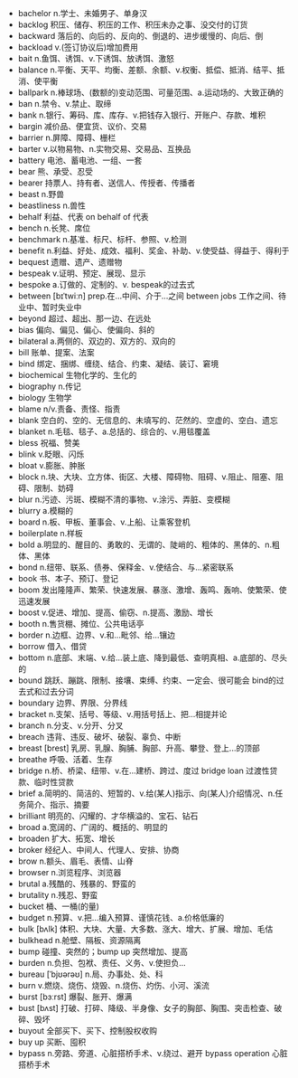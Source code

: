 - bachelor n.学士、未婚男子、单身汉
- backlog 积压、储存、积压的工作、积压未办之事、没交付的订货
- backward 落后的、向后的、反向的、倒退的、进步缓慢的、向后、倒
- backload v.(签订协议后)增加费用
- bait n.鱼饵、诱饵、v.下诱饵、放诱饵、激怒
- balance n.平衡、天平、均衡、差额、余额、v.权衡、抵偿、抵消、结平、抵消、使平衡
- ballpark n.棒球场、(数额的)变动范围、可量范围、a.运动场的、大致正确的
- ban n.禁令、v.禁止、取缔
- bank n.银行、筹码、库、库存、v.把钱存入银行、开账户、存款、堆积
- bargin 减价品、便宜货、议价、交易
- barrier n.屏障、障碍、栅栏
- barter v.以物易物、n.实物交易、交易品、互换品
- battery 电池、蓄电池、一组、一套
- bear 熊、承受、忍受
- bearer 持票人、持有者、送信人、传授者、传播者
- beast n.野兽
- beastliness n.兽性
- behalf 利益、代表  on behalf of 代表
- bench n.长凳、席位
- benchmark n.基准、标尺、标杆、参照、v.检测
- benefit n.利益、好处、成效、福利、奖金、补助、v.使受益、得益于、得利于
- bequest 遗赠、遗产、遗赠物
- bespeak v.证明、预定、展现、显示
- bespoke a.订做的、定制的、v. bespeak的过去式
- between [bɪˈtwiːn] prep.在...中间、介于...之间 between jobs 工作之间、待业中、暂时失业中
- beyond 超过、超出、那一边、在远处
- bias 偏向、偏见、偏心、使偏向、斜的
- bilateral a.两侧的、双边的、双方的、双向的
- bill 账单、提案、法案
- bind 绑定、捆绑、缠绕、结合、约束、凝结、装订、窘境
- biochemical 生物化学的、生化的
- biography n.传记
- biology 生物学
- blame n/v.责备、责怪、指责
- blank 空白的、空的、无信息的、未填写的、茫然的、空虚的、空白、遗忘
- blanket n.毛毯、毯子、a.总括的、综合的、v.用毯覆盖
- bless 祝福、赞美
- blink v.眨眼、闪烁
- bloat v.膨胀、肿胀
- block n.块、大块、立方体、街区、大楼、障碍物、阻碍、v.阻止、阻塞、阻碍、限制、妨碍
- blur n.污迹、污斑、模糊不清的事物、v.涂污、弄脏、变模糊
- blurry a.模糊的
- board n.板、甲板、董事会、v.上船、让乘客登机
- boilerplate n.样板
- bold a.明显的、醒目的、勇敢的、无谓的、陡峭的、粗体的、黑体的、n.粗体、黑体
- bond n.纽带、联系、债券、保释金、v.使结合、与...紧密联系
- book 书、本子、预订、登记
- boom 发出隆隆声、繁荣、快速发展、暴涨、激增、轰鸣、轰响、使繁荣、使迅速发展
- boost v.促进、增加、提高、偷窃、n.提高、激励、增长
- booth n.售货棚、摊位、公共电话亭
- border n.边框、边界、v.和...毗邻、给...镶边
- borrow 借入、借贷
- bottom n.底部、末端、v.给...装上底、降到最低、查明真相、a.底部的、尽头的
- bound 跳跃、蹦跳、限制、接壤、束缚、约束、一定会、很可能会 bind的过去式和过去分词
- boundary 边界、界限、分界线
- bracket n.支架、括号、等级、v.用括号括上、把...相提并论
- branch n.分支、v.分开、分叉
- breach 违背、违反、破坏、破裂、辜负、中断
- breast [brest] 乳房、乳腺、胸脯、胸部、升高、攀登、登上...的顶部
- breathe 呼吸、活着、生存
- bridge n.桥、桥梁、纽带、v.在...建桥、跨过、度过 bridge loan 过渡性贷款、临时性贷款
- brief a.简明的、简洁的、短暂的、v.给(某人)指示、向(某人)介绍情况、n.任务简介、指示、摘要
- brilliant 明亮的、闪耀的、才华横溢的、宝石、钻石
- broad a.宽阔的、广阔的、概括的、明显的
- broaden 扩大、拓宽、增长
- broker 经纪人、中间人、代理人、安排、协商
- brow n.额头、眉毛、表情、山脊
- browser n.浏览程序、浏览器
- brutal a.残酷的、残暴的、野蛮的
- brutality n.残忍、野蛮
- bucket 桶、一桶(的量)
- budget n.预算、v.把...编入预算、谨慎花钱、a.价格低廉的
- bulk [bʌlk] 体积、大块、大量、大多数、涨大、增大、扩展、增加、毛估
- bulkhead n.舱壁、隔板、资源隔离
- bump 碰撞、突然的；bump up 突然增加、提高
- burden n.负担、包袱、责任、义务、v.使担负...
- bureau [ˈbjʊərəʊ] n.局、办事处、处、科
- burn v.燃烧、烧伤、烧毁、n.烧伤、灼伤、小河、溪流
- burst [bɜːrst] 爆裂、胀开、爆满
- bust [bʌst] 打破、打碎、降级、半身像、女子的胸部、胸围、突击检查、破碎、毁坏
- buyout 全部买下、买下、控制股权收购
- buy up 买断、囤积
- bypass n.旁路、旁道、心脏搭桥手术、v.绕过、避开  bypass operation 心脏搭桥手术